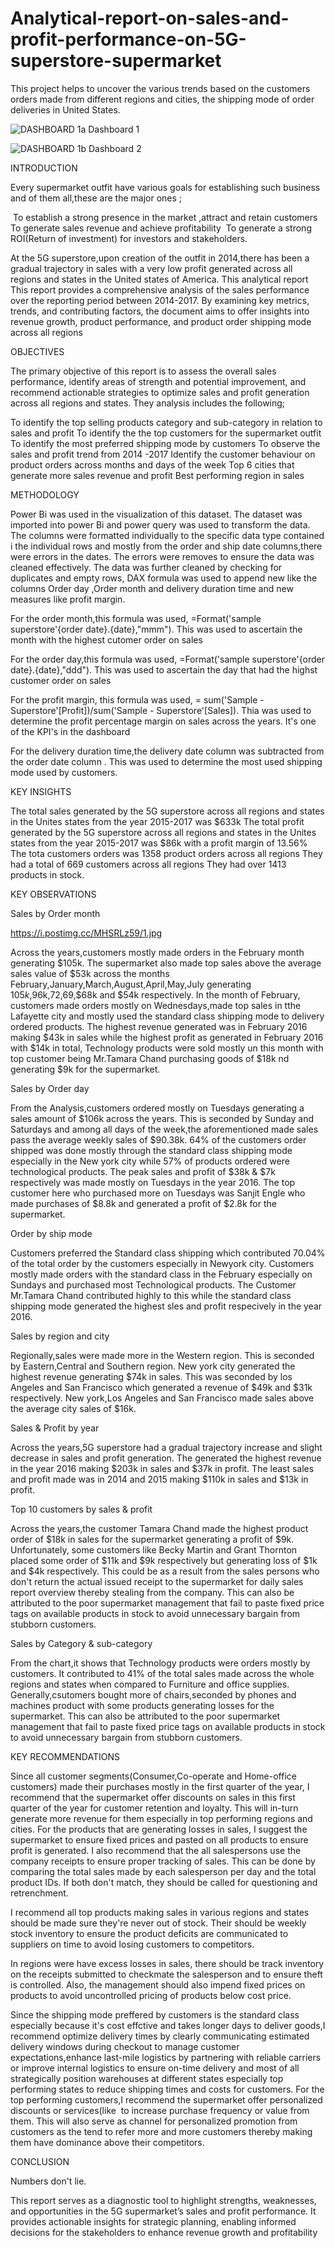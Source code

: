 # Analytical-report-on-sales-and-profit-performance-on-5G-superstore-supermarket
This project helps to uncover the various trends based on the customers orders made from different regions and cities, the shipping mode of order deliveries in United States.

![DASHBOARD 1a](https://github.com/user-attachments/assets/7c45eb32-99ae-49a3-b633-52f8b676e7b9)
Dashboard 1

![DASHBOARD 1b](https://github.com/user-attachments/assets/d1e65256-ea13-48d5-98ac-08a157571ba1)
Dashboard 2

INTRODUCTION

Every supermarket outfit have various goals for establishing such business and of them all,these are the major ones ;

 To establish a strong presence in the market ,attract and retain customers
To generate sales revenue and achieve profitability
 To generate a strong ROI(Return of investment) for investors and stakeholders.

At the 5G superstore,upon creation of the outfit in 2014,there has been a gradual trajectory in sales with a very low profit generated across all regions and states in the United states of America. This analytical report This report provides a comprehensive analysis of the sales performance over the reporting period between 2014-2017. By examining key metrics, trends, and contributing factors, the document aims to offer insights into revenue growth, product performance, and product order shipping mode across all regions

OBJECTIVES

The primary objective of this report is to assess the overall sales performance, identify areas of strength and potential improvement, and recommend actionable strategies to optimize sales and profit generation across all regions and states. They analysis includes the following;

To identify the top selling products category and sub-category in relation to sales and profit
To identify the the top customers for the supermarket outfit
To identify the most preferred shipping mode by customers
To observe the sales and profit trend from 2014 -2017
Identify the customer behaviour on product orders across months and days of the week
Top 6 cities that generate more sales revenue and profit
Best performing region in sales

METHODOLOGY

Power Bi was used in the visualization of this dataset. The dataset was imported into power Bi and power query was used to transform the data. The columns were formatted individually to the specific data type contained i the individual rows and mostly from the order and ship date columns,there were errors in the dates. The errors were removes to ensure the data was cleaned effectively. The data was further cleaned by checking for duplicates and empty rows, DAX formula was used to append new like the columns Order day ,Order month and delivery duration time and new measures like profit margin.

For the order month,this formula was used, =Format('sample superstore'{order date}.{date},"mmm"). This was used to ascertain the month with the highest cutomer order on sales

For the order day,this formula was used, =Format('sample superstore'{order date}.{date},"ddd"). This was used to ascertain the day that had the highst customer order on sales

For the profit margin, this formula was used, = sum('Sample - Superstore'[Profit])/sum('Sample - Superstore'[Sales]). Thia was used to determine the profit percentage margin on sales across the years. It's one of the KPI's in the dashboard

For the delivery duration time,the delivery date column was subtracted from the order date column . This was used to determine the most used shipping mode used by customers.

KEY INSIGHTS

The total sales generated by the 5G superstore across all regions and states in the Unites states from the year 2015-2017 was $633k
The total profit generated by the 5G superstore across all regions and states in the Unites states from the year 2015-2017 was $86k with a profit margin of 13.56%
The tota customers orders was 1358 product orders across all regions
They had a total of 669 customers across all regions
They had over 1413 products in stock.

KEY OBSERVATIONS

Sales by Order month

https://i.postimg.cc/MHSRLz59/1.jpg

Across the years,customers mostly made orders in the February month generating $105k. The supermarket also made top sales above the average sales value of $53k across the months February,January,March,August,April,May,July generating $105k,$96k,$72,$69,$68k and $54k respectively. In the month of February, customers made orders mostly on Wednesdays,made top sales in tthe Lafayette city and mostly used the standard class shipping mode to delivery ordered products. The highest revenue generated was in February 2016 making $43k in sales while the highest profit as generated in February 2016 with $14k in total, Technology products were sold mostly un this month with top customer being Mr.Tamara Chand purchasing goods of $18k nd generating $9k for the supermarket.

Sales by Order day

From the Analysis,customers ordered mostly on Tuesdays generating a sales amount of $106k across the years. This is seconded by Sunday and Saturdays and among all days of the week,the aforementioned made sales pass the average weekly sales of $90.38k. 64% of the customers order shipped was done mostly through the standard class shipping mode especially in the New york city while 57% of products ordered were technological products. The peak sales and profit of $38k & $7k respectively was made mostly on Tuesdays in the year 2016. The top customer here who purchased more on Tuesdays was Sanjit Engle who made purchases of $8.8k and generated a profit of $2.8k for the supermarket.

Order by ship mode

Customers preferred the Standard class shipping which contributed 70.04% of the total order by the customers especially in Newyork city. Customers mostly made orders with the standard class in the February especially on Sundays and purchased most Technological products. The Customer Mr.Tamara Chand contributed highly to this while the standard class shipping mode generated the highest sles and profit respecively in the year 2016.

Sales by region and city

Regionally,sales were made more in the Western region. This is seconded by Eastern,Central and Southern region. New york city generated the highest revenue generating $74k in sales. This was seconded by los Angeles and San Francisco which generated a revenue of $49k and $31k respectively. New york,Los Angeles and San Francisco made sales above the average city sales of $16k.

Sales & Profit by year

Across the years,5G superstore had a gradual trajectory increase and slight decrease in sales and profit generation. The generated the highest revenue in the year 2016 making $203k in sales and $37k in profit. The least sales and profit made was in 2014 and 2015 making $110k in sales and $13k in profit.

Top 10 customers by sales & profit

Across the years,the customer Tamara Chand made the highest product order of $18k in sales for the supermarket generating a profit of $9k. Unfortunately, some customers like Becky Martin and Grant Thornton placed some order of $11k and $9k respectively but generating loss of $1k and $4k respectively. This could be as a result from the sales persons who don't return the actual issued receipt to the supermarket for daily sales report overview thereby stealing from the company. This can also be attributed to the poor supermarket management that fail to paste fixed price tags on available products in stock to avoid unnecessary bargain from stubborn customers.

Sales by Category & sub-category

 

From the chart,it shows that Technology products were orders mostly by customers. It contributed to 41% of the total sales made across the whole regions and states when compared to Furniture and office supplies. Generally,csutomers bought more of chairs,seconded by phones and machines product with some products generating losses for the supermarket. This can also be attributed to the poor supermarket management that fail to paste fixed price tags on available products in stock to avoid unnecessary bargain from stubborn customers.

KEY RECOMMENDATIONS

Since all customer segments(Consumer,Co-operate and Home-office customers) made their purchases mostly in the first quarter of the year, I recommend that the supermarket offer discounts on sales in this first quarter of the year for customer retention and loyalty. This will in-turn generate more revenue for them especially in top performing regions and cities. For the products that are generating losses in sales, I suggest the supermarket to ensure fixed prices and pasted on all products to ensure profit is generated. I also recommend that the all salespersons use the company receipts to ensure proper tracking of sales. This can be done by comparing the total sales made by each salesperson per day and the total product IDs. If both don't match, they should be called for questioning and retrenchment.

I recommend all top products making sales in various regions and states should be made sure they're never out of stock. Their should be weekly stock inventory to ensure the product deficits are communicated to suppliers on time to avoid losing customers to competitors.

In regions were have excess losses in sales, there should be track inventory on the receipts submitted to checkmate the salesperson and to ensure theft is controlled. Also, the management should also impend fixed prices on products to avoid uncontrolled pricing of products below cost price.

Since the shipping mode preffered by customers is the standard class especially because it's cost effctive and takes longer days to deliver goods,I recommend optimize delivery times by clearly communicating estimated delivery windows during checkout to manage customer expectations,enhance last-mile logistics by partnering with reliable carriers or improve internal logistics to ensure on-time delivery and most of all strategically position warehouses at different states especially top performing states to reduce shipping times and costs for customers.
For the top performing customers,I recommend the supermarket offer personalized discounts or services(like  to increase purchase frequency or value from them. This will also serve as channel for personalized promotion from customers as the tend to refer more and more customers thereby making them have dominance above their competitors.

CONCLUSION

Numbers don't lie.

This report serves as a diagnostic tool to highlight strengths, weaknesses, and opportunities in the 5G supermarket’s sales and profit performance. It provides actionable insights for strategic planning, enabling informed decisions for the stakeholders to enhance revenue growth and profitability
